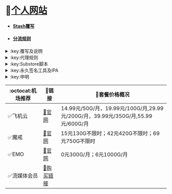 # 🔔[个人网站](https://whatshub.top)
* #### [Stash覆写](https://whatshub.top/stash)
* #### [分流规则](https://whatshub.top/strule)
<details>
   <summary>:key:覆写及说明</summary>    
   
|:octocat:覆写|:link:链接|:pushpin:说明|
|--|--|--|
|:white_check_mark:去广告|[:link:链接地址](https://whatshub.top/stoverride/startingad.stoverride)|去广告
|:white_check_mark:去广告mix|[:link:链接地址](https://whatshub.top/stoverride/adultra.stoverride)|去广告mix
|:white_check_mark:去广告mix+|[:link:链接地址](https://whatshub.top/stoverride/adultraplus.stoverride)|去广告mix+
|:white_check_mark:accuweather解锁|[:link:链接地址](https://whatshub.top/stoverride/accu.stoverride)|天气app
|:white_check_mark:alarmy|[:link:链接地址](https://whatshub.top/stoverride/alarmy.stoverride)|使命闹钟
|:white_check_mark:aloha|[:link:链接地址](https://whatshub.top/stoverride/aloha.stoverride)|VPN隐私浏览器
|:white_check_mark:爱美剧|[:link:链接地址](https://whatshub.top/stoverride/amj.stoverride)|影视app 去广告+解锁部分会员功能
|:white_check_mark:Background Eraser|[:link:链接地址](https://whatshub.top/stoverride/aosoft.stoverride)|抠图app
|:white_check_mark:appraven|[:link:链接地址](https://whatshub.top/stoverride/appraven.stoverride)|应用市场
|:white_check_mark:audiomack|[:link:链接地址](https://whatshub.top/stoverride/audiomack.stoverride)|音乐相关app
|:white_check_mark:b612相机|[:link:链接地址](https://whatshub.top/stoverride/b612.stoverride)|相机编辑app
|:white_check_mark:百度云倍速|[:link:链接地址](https://whatshub.top/stoverride/baiducloud.stoverride)|百度云倍率播放
|:white_check_mark:白描|[:link:链接地址](https://whatshub.top/stoverride/baimiao.stoverride)|OCR扫描app
|:white_check_mark:bazaart|[:link:链接地址](https://whatshub.top/stoverride/bazaart.stoverride)|照片编辑
|:white_check_mark:布丁锁屏|[:link:链接地址](https://whatshub.top/stoverride/bdsp.stoverride)|桌面美化类
|:white_check_mark:bedtime fan|[:link:链接地址](https://whatshub.top/stoverride/bedtime-fan.stoverride)|助眠app
|:white_check_mark:bilibili HD|[:link:链接地址](https://whatshub.top/stoverride/bili.stoverride)|哔哩高清解锁
|:white_check_mark:bilibili NoAD|[:link:链接地址](https://whatshub.top/stoverride/biliad.stoverride)|bilibili去广告
|:white_check_mark:波点音乐|[:link:链接地址](https://whatshub.top/stoverride/Bodian.stoverride)|波点音乐去广告
|:white_check_mark:BOOM|[:link:链接地址](https://whatshub.top/stoverride/boom.stoverride)|音乐均衡器
|:white_check_mark:boxjs|[:link:链接地址](https://whatshub.top/stoverride/boxjs.stoverride)|含签到脚本
|:white_check_mark:财新文章解锁|[:link:链接地址](https://whatshub.top/stoverride/caixin.stoverride)|财新会员
|:white_check_mark:彩云天气|[:link:链接地址](https://whatshub.top/stoverride/caiyun.stoverride)|彩云天气SVIP
|:white_check_mark:计算器HD|[:link:链接地址](https://whatshub.top/stoverride/calculator.stoverride)|计算器HD会员
|:white_check_mark:扫描全能王|[:link:链接地址](https://whatshub.top/stoverride/camscanner.stoverride)|扫描全能王会员
|:white_check_mark:克拉壁纸|[:link:链接地址](https://whatshub.top/stoverride/clarity.stoverride)|桌面美化类
|:white_check_mark:colorwidgets|[:link:链接地址](https://whatshub.top/stoverride/colorwidgets.stoverride)|桌面小组件
|:white_check_mark:dailyyoga|[:link:链接地址](https://whatshub.top/stoverride/dailyyoga.stoverride)|每日瑜伽
|:white_check_mark:大蓝鲸|[:link:链接地址](https://whatshub.top/stoverride/dalanjing.stoverride)|视听互动
|:white_check_mark:darkroom|[:link:链接地址](https://whatshub.top/stoverride/darkroom.stoverride)|照片编辑
|:white_check_mark:读书笔记|[:link:链接地址](https://whatshub.top/stoverride/dsbj.stoverride)|笔记类
|:white_check_mark:第一弹|[:link:链接地址](https://whatshub.top/stoverride/dyd.stoverride)|二次元游戏综合社区
|:white_check_mark:儿哥点点|[:link:链接地址](https://whatshub.top/stoverride/egdd.stoverride)|幼儿类
|:white_check_mark:ellabook|[:link:链接地址](https://whatshub.top/stoverride/ellabook.stoverride)|幼儿类
|:white_check_mark:emby|[:link:链接地址](https://whatshub.top/stoverride/emby.stoverride)|Emby解锁
|:white_check_mark:emmo|[:link:链接地址](https://whatshub.top/stoverride/emmo.stoverride)|笔记类
|:white_check_mark:fabulous|[:link:链接地址](https://whatshub.top/stoverride/fabulous.stoverride)|健康类
|:white_check_mark:番茄小说|[:link:链接地址](https://whatshub.top/stoverride/fanqie.stoverride)|番茄小说去广告
|:white_check_mark:fantastical|[:link:链接地址](https://whatshub.top/stoverride/fantastical.stoverride)|日历类
|:white_check_mark:fimo|[:link:链接地址](https://whatshub.top/stoverride/fimo.stoverride)|相机类
|:white_check_mark:grammarly|[:link:链接地址](https://whatshub.top/stoverride/grammarly.stoverride)|外语类
|:white_check_mark:grow|[:link:链接地址](https://whatshub.top/stoverride/grow.stoverride)|健康类
|:white_check_mark:烘焙小屋|[:link:链接地址](https://whatshub.top/stoverride/hbxw.stoverride)|食谱类
|:white_check_mark:京东历史价格|[:link:链接地址](https://whatshub.top/stoverride/HistoryPrice.stoverride)|展开商品名查看历史价格
|:white_check_mark:海豚记账本|[:link:链接地址](https://whatshub.top/stoverride/htjzb.stoverride)|账目类
|:white_check_mark:hyperweb|[:link:链接地址](https://whatshub.top/stoverride/hyperweb.stoverride)|多合一浏览器扩展
|:white_check_mark:ilovepdf|[:link:链接地址](https://whatshub.top/stoverride/ilovepdf.stoverride)|PDF编辑
|:white_check_mark:imuseum|[:link:链接地址](https://whatshub.top/stoverride/imuseum.stoverride)|艺术类
|:white_check_mark:invideo|[:link:链接地址](https://whatshub.top/stoverride/invideo.stoverride)|视频编辑
|:white_check_mark:jibjab|[:link:链接地址](https://whatshub.top/stoverride/jibjab.stoverride)|图片恶搞
|:white_check_mark:句读|[:link:链接地址](https://whatshub.top/stoverride/judou.stoverride)|文学类
|:white_check_mark:kika|[:link:链接地址](https://whatshub.top/stoverride/kika.stoverride)|输入法
|:white_check_mark:酷我音乐|[:link:链接地址](https://whatshub.top/stoverride/kuwo-unlock.stoverride)|酷我音乐解锁
|:white_check_mark:lightroom|[:link:链接地址](https://whatshub.top/stoverride/lightroom.stoverride)|照片编辑
|:white_check_mark:流利说·阅读|[:link:链接地址](https://whatshub.top/stoverride/lls.stoverride)|外语类
|:white_check_mark:螺蛳大语文|[:link:链接地址](https://whatshub.top/stoverride/lsdyw.stoverride)|学习类
|:white_check_mark:免耽漫画|[:link:链接地址](https://whatshub.top/stoverride/mdmanhua.stoverride)|漫画类
|:white_check_mark:美篇|[:link:链接地址](https://whatshub.top/stoverride/meipian.stoverride)|交友类
|:white_check_mark:meistertask|[:link:链接地址](https://whatshub.top/stoverride/meistertask.stoverride)|任务管理
|:white_check_mark:美图秀秀|[:link:链接地址](https://whatshub.top/stoverride/meituxx.stoverride)|美图秀秀解锁会员
|:white_check_mark:漫画台|[:link:链接地址](https://whatshub.top/stoverride/mht.stoverride)|小程序解锁
|:white_check_mark:mix-camera|[:link:链接地址](https://whatshub.top/stoverride/mix-camera.stoverride)|相机类
|:white_check_mark:马卡龙玩图|[:link:链接地址](https://whatshub.top/stoverride/mklwt.stoverride)|照片编辑
|:white_check_mark:mojo|[:link:链接地址](https://whatshub.top/stoverride/mojo.stoverride)|创意模板
|:white_check_mark:molycam|[:link:链接地址](https://whatshub.top/stoverride/molycam.stoverride)|相机类
|:white_check_mark:musixmatch|[:link:链接地址](https://whatshub.top/stoverride/musixmatch.stoverride)|音乐类
|:white_check_mark:myfitnesspal|[:link:链接地址](https://whatshub.top/stoverride/myfitnesspal.stoverride)|健康类
|:white_check_mark:myplate|[:link:链接地址](https://whatshub.top/stoverride/myplate.stoverride)|健康类
|:white_check_mark:netflix_rating|[:link:链接地址](https://whatshub.top/stoverride/netflix_rating.stoverride)|奈飞显示豆瓣评分
|:white_check_mark:nicegram|[:link:链接地址](https://whatshub.top/stoverride/nicegram.stoverride)|nicegram会员解锁
|:white_check_mark:notability|[:link:链接地址](https://whatshub.top/stoverride/notability.stoverride)|笔记类
|:white_check_mark:Now冥想|[:link:链接地址](https://whatshub.top/stoverride/now.stoverride)|助眠app
|:white_check_mark:奶由壁纸|[:link:链接地址](https://whatshub.top/stoverride/nybz.stoverride)|桌面美化类
|:white_check_mark:oldroll|[:link:链接地址](https://whatshub.top/stoverride/oldroll.stoverride)|相机类
|:white_check_mark:peak|[:link:链接地址](https://whatshub.top/stoverride/peak.stoverride)|益智类
|:white_check_mark:配音秀|[:link:链接地址](https://whatshub.top/stoverride/peiyinxiu.stoverride)|配音
|:white_check_mark:photomath|[:link:链接地址](https://whatshub.top/stoverride/photomath.stoverride)|学习类
|:white_check_mark:photoshop Express|[:link:链接地址](https://whatshub.top/stoverride/photoshop.stoverride)|PS
|:white_check_mark:piccollage|[:link:链接地址](https://whatshub.top/stoverride/piccollage.stoverride)|照片编辑
|:white_check_mark:picsart|[:link:链接地址](https://whatshub.top/stoverride/picsart.stoverride)|照片编辑
|:white_check_mark:pillow|[:link:链接地址](https://whatshub.top/stoverride/pillow.stoverride)|健康类
|:white_check_mark:pixelcut|[:link:链接地址](https://whatshub.top/stoverride/pixelcut.stoverride)|照片编辑
|:white_check_mark:pocket lists|[:link:链接地址](https://whatshub.top/stoverride/pocketlists.stoverride)|口袋清单
|:white_check_mark:polarr|[:link:链接地址](https://whatshub.top/stoverride/polarr.stoverride)|照片编辑
|:white_check_mark:皮皮虾|[:link:链接地址](https://whatshub.top/stoverride/ppx.stoverride)|皮皮虾去广告
|:white_check_mark:起伏|[:link:链接地址](https://whatshub.top/stoverride/qifu.stoverride)|助眠app
|:white_check_mark:七猫小说|[:link:链接地址](https://whatshub.top/stoverride/qmxs.stoverride)|七猫小说解锁
|:white_check_mark:多重搜索|[:link:链接地址](https://whatshub.top/stoverride/multisearch.stoverride)|使用方法见模块说明
|:white_check_mark:人人视频|[:link:链接地址](https://whatshub.top/stoverride/rrsp.stoverride)|人人视频/多多视频去广告
|:white_check_mark:时光手账|[:link:链接地址](https://whatshub.top/stoverride/sgsz.stoverride)|笔记类
|:white_check_mark:shadowlinkVPN|[:link:链接地址](https://whatshub.top/stoverride/shadowlinkVPN.stoverride)|解锁VIP节点
|:white_check_mark:smallpdf|[:link:链接地址](https://whatshub.top/stoverride/smallpdf.stoverride)|PDF编辑
|:white_check_mark:石墨文档|[:link:链接地址](https://whatshub.top/stoverride/smwd.stoverride)|石墨文档解锁
|:white_check_mark:少年得到|[:link:链接地址](https://whatshub.top/stoverride/sndd.stoverride)|少年得到解锁
|:white_check_mark:soundcloud|[:link:链接地址](https://whatshub.top/stoverride/soundcloud.stoverride)|解锁soundcloud Go+
|:white_check_mark:spotify|[:link:链接地址](https://whatshub.top/stoverride/spotifyVIP.stoverride)|spotify 部分解锁 不能设置超高音质
|:white_check_mark:去开屏广告|[:link:链接地址](https://whatshub.top/stoverride/startingad.stoverride)|去开屏广告
|:white_check_mark:substore|[:link:链接地址](https://whatshub.top/stoverride/substore.stoverride)|订阅节点过滤/整合/修改/同步
|:white_check_mark:symbolab|[:link:链接地址](https://whatshub.top/stoverride/symbolab.stoverride)|数学解答
|:white_check_mark:tangerine|[:link:链接地址](https://whatshub.top/stoverride/tangerine.stoverride)|银行类
|:white_check_mark:tenpercent|[:link:链接地址](https://whatshub.top/stoverride/tenpercent.stoverride)|健康类
|:white_check_mark:迅雷|[:link:链接地址](https://whatshub.top/stoverride/thunder.stoverride)|迅雷会员
|:white_check_mark:tok cam|[:link:链接地址](https://whatshub.top/stoverride/tokcam.stoverride)|相机类
|:white_check_mark:图图记账|[:link:链接地址](https://whatshub.top/stoverride/tutu.stoverride)|账目类
|:white_check_mark:vista看天下|[:link:链接地址](https://whatshub.top/stoverride/vista.stoverride)|vista看天下会员
|:white_check_mark:vsco|[:link:链接地址](https://whatshub.top/stoverride/vsco.stoverride)|照片编辑
|:white_check_mark:wallcraft|[:link:链接地址](https://whatshub.top/stoverride/wallcraft.stoverride)|桌面美化类
|:white_check_mark:豌豆清单|[:link:链接地址](https://whatshub.top/stoverride/wdqd.stoverride)|清单类
|:white_check_mark:微信公众号去广告|[:link:链接地址](https://whatshub.top/stoverride/wechatad.stoverride)|微信公众号去广告
|:white_check_mark:微博去广告|[:link:链接地址](https://whatshub.top/stoverride/weiboad.stoverride)|微博去广告
|:white_check_mark:workout for women|[:link:链接地址](https://whatshub.top/stoverride/wfw.stoverride)|健康类
|:white_check_mark:widgetsmith|[:link:链接地址](https://whatshub.top/stoverride/widgetsmith.stoverride)|小组件
|:white_check_mark:万能变声器|[:link:链接地址](https://whatshub.top/stoverride/wnbsq.stoverride)|万能变声器
|:white_check_mark:网易蜗牛读书|[:link:链接地址](https://whatshub.top/stoverride/wnds.stoverride)|蜗牛读书解锁
|:white_check_mark:WPS|[:link:链接地址](https://whatshub.top/stoverride/WPS.stoverride)|wps解锁会员
|:white_check_mark:西窗烛|[:link:链接地址](https://whatshub.top/stoverride/xcz.stoverride)|西窗烛解锁
|:white_check_mark:小影|[:link:链接地址](https://whatshub.top/stoverride/xiaoying.stoverride)|小影解锁
|:white_check_mark:香蕉视频|[:link:链接地址](https://whatshub.top/stoverride/xjsp.stoverride)|不知道
|:white_check_mark:xmind思维导图|[:link:链接地址](https://whatshub.top/stoverride/xmind.stoverride)|xmind思维导图解锁
|:white_check_mark:喜马拉雅去广告|[:link:链接地址](https://whatshub.top/stoverride/xmlyad.stoverride)|喜马拉雅去广告
|:white_check_mark:小习惯|[:link:链接地址](https://whatshub.top/stoverride/xxg.stoverride)|自律类
|:white_check_mark:新语听书|[:link:链接地址](https://whatshub.top/stoverride/xyts.stoverride)|阅读类
|:white_check_mark:有道云笔记|[:link:链接地址](https://whatshub.top/stoverride/ydybj.stoverride)|有道云笔记解锁
|:white_check_mark:亦飞GIF|[:link:链接地址](https://whatshub.top/stoverride/yifeigif.stoverride)|照片编辑
|:white_check_mark:一甜相机|[:link:链接地址](https://whatshub.top/stoverride/yitian.stoverride)|一甜相机解锁
|:white_check_mark:一言|[:link:链接地址](https://whatshub.top/stoverride/yiyan.stoverride)|一言解锁
|:white_check_mark:云听|[:link:链接地址](https://whatshub.top/stoverride/yunting.stoverride)|云听解锁
|:white_check_mark:语文趣配音|[:link:链接地址](https://whatshub.top/stoverride/ywqpy.stoverride)|配音类
|:white_check_mark:斑马海报|[:link:链接地址](https://whatshub.top/stoverride/zebra.stoverride)|设计类
|:white_check_mark:知乎去广告|[:link:链接地址](https://whatshub.top/stoverride/ZhihuBlock.stoverride)|知乎去广告
|:white_check_mark:知乎优化|[:link:链接地址](https://whatshub.top/stoverride/ZhihuOpt.stoverride)|知乎优化
|:white_check_mark:纸条|[:link:链接地址](https://whatshub.top/stoverride/zhitiao.stoverride)|作文素材
|:white_check_mark:指尖时光|[:link:链接地址](https://whatshub.top/stoverride/zjsg.stoverride)|日程管理
|:white_check_mark:知音漫客|[:link:链接地址](https://whatshub.top/stoverride/zymk.stoverride)|知音漫客解锁
|:white_check_mark:Spotify歌词翻译|[:link:链接地址](https://whatshub.top/stoverride/spotify_lyric.stoverride)|需申请百度翻译API 教程在模块内
|:white_check_mark:NFC门禁卡公交卡|[:link:链接地址](https://whatshub.top/stoverride/nfc.stoverride)|NFC功能类
|:white_check_mark:搜图神器|[:link:链接地址](https://whatshub.top/stoverride/stsq.stoverride)|解锁VIP功能
|:white_check_mark:彩云天气通知任务|[:link:链接地址](https://whatshub.top/stoverride/caiyun_cron.stoverride)|天气通知，需搭配BOXJS使用
|:white_check_mark:Calm解锁|[:link:链接地址](https://whatshub.top/stoverride/calm.stoverride)|健康类
|:white_check_mark:HTTPS抓包|[:link:链接地址](https://whatshub.top/stoverride/https.stoverride)|抓包工具
|:white_check_mark:SSA丝社|[:link:链接地址](https://whatshub.top/stoverride/ssa.stoverride)|不知道
|:white_check_mark:小小优趣|[:link:链接地址](https://whatshub.top/stoverride/xxyq.stoverride)|儿童类
|:white_check_mark:幻影相册|[:link:链接地址](https://whatshub.top/stoverride/hyxc.stoverride)|照片编辑
|:white_check_mark:精塾国学|[:link:链接地址](https://whatshub.top/stoverride/jsgx.stoverride)|学习类
|:white_check_mark:PrettyUp|[:link:链接地址](https://whatshub.top/stoverride/prettyup.stoverride)|视频美化
|:white_check_mark:微博lite去广告|[:link:链接地址](https://whatshub.top/stoverride/weibolitead.stoverride)|微博轻享版去广告
|:white_check_mark:BILI自动地区|[:link:链接地址](https://whatshub.top/stoverride/bili-region.stoverride)|bili自动地区
|:white_check_mark:CUBOX|[:link:链接地址](https://whatshub.top/stoverride/cubox.stoverride)|文件收集整理
|:white_check_mark:pandora|[:link:链接地址](https://whatshub.top/stoverride/pandora.stoverride)|订阅管理
|:white_check_mark:微信阅读积分兑换|[:link:链接地址](https://whatshub.top/stoverride/wechatread.stoverride)|请查阅脚本内教程
|:white_check_mark:来音智能陪练|[:link:链接地址](https://whatshub.top/stoverride/ly.stoverride)|音乐训练
|:white_check_mark:熊掌记|[:link:链接地址](https://whatshub.top/stoverride/xzj.stoverride)|笔记类
|:white_check_mark:如期|[:link:链接地址](https://whatshub.top/stoverride/rq.stoverride)|扫码
|:white_check_mark:CEO周课|[:link:链接地址](https://whatshub.top/stoverride/ceo.stoverride)|CEO周课
|:white_check_mark:Fileball|[:link:链接地址](https://whatshub.top/stoverride/fileball.stoverride)|文件管理
|:white_check_mark:1blocker|[:link:链接地址](https://whatshub.top/stoverride/1blocker.stoverride)|浏览器广告屏蔽
|:white_check_mark:AI换脸秀|[:link:链接地址](https://whatshub.top/stoverride/ai.stoverride)|换脸app
|:white_check_mark:proknockout|[:link:链接地址](https://whatshub.top/stoverride/proknockout.stoverride)|P图
|:white_check_mark:青柠海报|[:link:链接地址](https://whatshub.top/stoverride/qnhb.stoverride)|海报设计
|:white_check_mark:Faintv|[:link:链接地址](https://whatshub.top/stoverride/faintv.stoverride)|视频类
|:white_check_mark:微信听书|[:link:链接地址](https://whatshub.top/stoverride/wxts.stoverride)|听书
|:white_check_mark:人民日报去广告|[:link:链接地址](https://whatshub.top/stoverride/rmrb.stoverride)|人民日报
|:white_check_mark:爱企查|[:link:链接地址](https://whatshub.top/stoverride/aqc.stoverride)|爱企查
|:white_check_mark:微信读书免费卡解锁|[:link:链接地址](https://whatshub.top/stoverride/wxds.stoverride)|阅读类
|:white_check_mark:chic|[:link:链接地址](https://whatshub.top/stoverride/chic.stoverride)|相机类
|:white_check_mark:有道词典|[:link:链接地址](https://whatshub.top/stoverride/ydcd.stoverride)|翻译类
|:white_check_mark:一路听天下|[:link:链接地址](https://whatshub.top/stoverride/ylttx.stoverride)|一路听天下
|:white_check_mark:网速测试大师|[:link:链接地址](https://whatshub.top/stoverride/wscsds.stoverride)|测速
|:white_check_mark:网速管家|[:link:链接地址](https://whatshub.top/stoverride/wsgj.stoverride)|测速
|:white_check_mark:EFEKT美易|[:link:链接地址](https://whatshub.top/stoverride/efekt.stoverride)|视频特效
|:white_check_mark:WPS稻壳会员|[:link:链接地址](https://whatshub.top/stoverride/doc.stoverride)|文档编辑
|:white_check_mark:米克锁屏|[:link:链接地址](https://whatshub.top/stoverride/mksp.stoverride)|桌面美化
|:white_check_mark:阿布睡前故事|[:link:链接地址](https://whatshub.top/stoverride/absqgs.stoverride)|儿童类
|:white_check_mark:collart|[:link:链接地址](https://whatshub.top/stoverride/collart.stoverride)|照片编辑
|:white_check_mark:博商小麦|[:link:链接地址](https://whatshub.top/stoverride/bsxm.stoverride)|学习类
|:white_check_mark:MEMRISE|[:link:链接地址](https://whatshub.top/stoverride/memrise.stoverride)|外语学习
|:white_check_mark:堆糖|[:link:链接地址](https://whatshub.top/stoverride/duitang.stoverride)|桌面美化
|:white_check_mark:Flomo|[:link:链接地址](https://whatshub.top/stoverride/flomo.stoverride)|笔记类
|:white_check_mark:APTV|[:link:链接地址](https://whatshub.top/stoverride/aptv.stoverride)|文件存储
|:white_check_mark:香哈菜谱大全|[:link:链接地址](https://whatshub.top/stoverride/cp.stoverride)|菜谱
|:white_check_mark:长相思|[:link:链接地址](https://whatshub.top/stoverride/cxs.stoverride)|学习类
|:white_check_mark:电子请柬制作|[:link:链接地址](https://whatshub.top/stoverride/dzqj.stoverride)|设计类
|:white_check_mark:黄油相机|[:link:链接地址](https://whatshub.top/stoverride/hyxj.stoverride)|相机类
|:white_check_mark:Lingokids|[:link:链接地址](https://whatshub.top/stoverride/lingokids.stoverride)|幼儿学习类
|:white_check_mark:百度文库|[:link:链接地址](https://whatshub.top/stoverride/bdwk.stoverride)|阅读权限解锁
|:white_check_mark:Craft|[:link:链接地址](https://whatshub.top/stoverride/craft.stoverride)|文档类
|:white_check_mark:Panda小组件|[:link:链接地址](https://whatshub.top/stoverride/panda.stoverride)|桌面美化
|:white_check_mark:Keep|[:link:链接地址](https://whatshub.top/stoverride/keep.stoverride)|健身类
|:white_check_mark:Documents|[:link:链接地址](https://whatshub.top/stoverride/documents.stoverride)|文件管理
|:white_check_mark:Planny|[:link:链接地址](https://whatshub.top/stoverride/planny.stoverride)|任务计划
|:white_check_mark:Ego Reader|[:link:链接地址](https://whatshub.top/stoverride/ego.stoverride)|RSS阅读器
|:white_check_mark:极速扫描仪|[:link:链接地址](https://whatshub.top/stoverride/jssmy.stoverride)|扫描
|:white_check_mark:指尖笔记|[:link:链接地址](https://whatshub.top/stoverride/zjbj.stoverride)|笔记
|:white_check_mark:钱迹|[:link:链接地址](https://whatshub.top/stoverride/qj.stoverride)|记账
|:white_check_mark:Agenda|[:link:链接地址](https://whatshub.top/stoverride/agenda.stoverride)|笔记
|:white_check_mark:即刻运动|[:link:链接地址](https://whatshub.top/stoverride/agenda.stoverride)|健身类
|:white_check_mark:Day One|[:link:链接地址](https://whatshub.top/stoverride/dayone.stoverride)|日记类
|:white_check_mark:Usage|[:link:链接地址](https://whatshub.top/stoverride/usage.stoverride)|小组件
|:white_check_mark:谜底时钟|[:link:链接地址](https://whatshub.top/stoverride/mdsz.stoverride)|日历小组件
|:white_check_mark:MoneyThings|[:link:链接地址](https://whatshub.top/stoverride/moneythings.stoverride)|钱包类
|:white_check_mark:手机扫描仪|[:link:链接地址](https://whatshub.top/stoverride/sjsmy.stoverride)|扫描
|:white_check_mark:Sorted|[:link:链接地址](https://whatshub.top/stoverride/sorted.stoverride)|日历
|:white_check_mark:尽简衣橱|[:link:链接地址](https://whatshub.top/stoverride/jjyc.stoverride)|衣橱管理
|:white_check_mark:看理想|[:link:链接地址](https://whatshub.top/stoverride/klx.stoverride)|媒体类
|:white_check_mark:目标地图|[:link:链接地址](https://whatshub.top/stoverride/mbdt.stoverride)|任务管理类
|:white_check_mark:拼图酱|[:link:链接地址](https://whatshub.top/stoverride/ptj.stoverride)|图片编辑
|:white_check_mark:向日葵阅读|[:link:链接地址](https://whatshub.top/stoverride/xrk.stoverride)|阅读类
|:white_check_mark:卡片日记|[:link:链接地址](https://whatshub.top/stoverride/kprj.stoverride)|日记类
|:white_check_mark:莉景天气|[:link:链接地址](https://whatshub.top/stoverride/ljtq.stoverride)|天气类
|:white_check_mark:Motivation|[:link:链接地址](https://whatshub.top/stoverride/motivation.stoverride)|组件类
|:white_check_mark:PDF Viewer|[:link:链接地址](https://whatshub.top/stoverride/pdfviewer.stoverride)|文档编辑
|:white_check_mark:Percento|[:link:链接地址](https://whatshub.top/stoverride/percento.stoverride)|账目管理
|:white_check_mark:Pixelance|[:link:链接地址](https://whatshub.top/stoverride/pixelance.stoverride)|图片编辑
|:white_check_mark:Retake|[:link:链接地址](https://whatshub.top/stoverride/retake.stoverride)|照片修复
|:white_check_mark:色采|[:link:链接地址](https://whatshub.top/stoverride/sc.stoverride)|图片编辑
|:white_check_mark:闪萌表情|[:link:链接地址](https://whatshub.top/stoverride/smbq.stoverride)|表情类
|:white_check_mark:音频剪辑|[:link:链接地址](https://whatshub.top/stoverride/ypjj.stoverride)|音频剪辑
|:white_check_mark:Varlens|[:link:链接地址](https://whatshub.top/stoverride/varlens.stoverride)|相机类
|:white_check_mark:一木记账|[:link:链接地址](https://whatshub.top/stoverride/ymjz.stoverride)|记账类
|:white_check_mark:Drafts|[:link:链接地址](https://whatshub.top/stoverride/drafts.stoverride)|文档编辑类
|:white_check_mark:叮叮水印相机|[:link:链接地址](https://whatshub.top/stoverride/ddsyxj.stoverride)|相机类
|:white_check_mark:Emote|[:link:链接地址](https://whatshub.top/stoverride/emote.stoverride)|表情类
|:white_check_mark:灵敢足迹|[:link:链接地址](https://whatshub.top/stoverride/lgzj.stoverride)|旅行类
|:white_check_mark:7分钟HIIT运动|[:link:链接地址](https://whatshub.top/stoverride/seven.stoverride)|健康类
|:white_check_mark:私密相册管家|[:link:链接地址](https://whatshub.top/stoverride/smxcgj.stoverride)|相册
|:white_check_mark:FitnessView|[:link:链接地址](https://whatshub.top/stoverride/fnv.stoverride)|健康类
|:white_check_mark:TODO清单|[:link:链接地址](https://whatshub.top/stoverride/todo.stoverride)|计划任务类
|:white_check_mark:淘票票评分|[:link:链接地址](https://whatshub.top/stoverride/tpp.stoverride)|支付宝内淘票票评分
|:white_check_mark:天天豆|[:link:链接地址](https://whatshub.top/stoverride/ttd.stoverride)|日记类
|:white_check_mark:咖映|[:link:链接地址](https://whatshub.top/stoverride/ky.stoverride)|直播类
|:white_check_mark:VCUS|[:link:链接地址](https://whatshub.top/stoverride/vcus.stoverride)|视频编辑
|:white_check_mark:傲软PDF编辑|[:link:链接地址](https://whatshub.top/stoverride/arpdfbj.stoverride)|PDF编辑
|:white_check_mark:傲软投屏|[:link:链接地址](https://whatshub.top/stoverride/artp.stoverride)|投屏
|:white_check_mark:幻休|[:link:链接地址](https://whatshub.top/stoverride/hx.stoverride)|助眠APP
|:white_check_mark:绘影字幕|[:link:链接地址](https://whatshub.top/stoverride/hyzm.stoverride)|字幕app
|:white_check_mark:汇中考|[:link:链接地址](https://whatshub.top/stoverride/hzk.stoverride)|学习类
|:white_check_mark:iScreen|[:link:链接地址](https://whatshub.top/stoverride/iscreen.stoverride)|桌面美化类
|:white_check_mark:小组件盒子|[:link:链接地址](https://whatshub.top/stoverride/xzjhz.stoverride)|桌面美化类
|:white_check_mark:佐糖|[:link:链接地址](https://whatshub.top/stoverride/zt.stoverride)|图片处理
|:white_check_mark:飞鱼计划|[:link:链接地址](https://whatshub.top/stoverride/fyjh.stoverride)|生活记录工具
|:white_check_mark:过期啦|[:link:链接地址](https://whatshub.top/stoverride/gql.stoverride)|保质期提醒
|:white_check_mark:乃糖小组件|[:link:链接地址](https://whatshub.top/stoverride/nt.stoverride)|桌面美化类
|:white_check_mark:一书一课|[:link:链接地址](https://whatshub.top/stoverride/ysyk.stoverride)|学习类
|:white_check_mark:充电助手|[:link:链接地址](https://whatshub.top/stoverride/cdzs.stoverride)|电池助手
|:white_check_mark:电视家|[:link:链接地址](https://whatshub.top/stoverride/dsj.stoverride)|视频媒体
|:white_check_mark:Endel|[:link:链接地址](https://whatshub.top/stoverride/endel.stoverride)|助眠类
|:white_check_mark:格至日记|[:link:链接地址](https://whatshub.top/stoverride/gzrj.stoverride)|日记类
|:white_check_mark:高德地图去广告|[:link:链接地址](https://whatshub.top/stoverride/gddt.stoverride)|地图
|:white_check_mark:好事发生|[:link:链接地址](https://whatshub.top/stoverride/hsfs.stoverride)|日记类
|:white_check_mark:简讯|[:link:链接地址](https://whatshub.top/stoverride/jianxun.stoverride)|阅读类
|:white_check_mark:可拍|[:link:链接地址](https://whatshub.top/stoverride/kepai.stoverride)|视频编辑
|:white_check_mark:Lifeviewer|[:link:链接地址](https://whatshub.top/stoverride/lifeviewer.stoverride)|视频编辑
|:white_check_mark:Relens|[:link:链接地址](https://whatshub.top/stoverride/relens.stoverride)|相机类
|:white_check_mark:Vivacut|[:link:链接地址](https://whatshub.top/stoverride/vivacut.stoverride)|视频编辑
|:white_check_mark:Watchout|[:link:链接地址](https://whatshub.top/stoverride/watchout.stoverride)|桌面美化
|:white_check_mark:无痕去水印|[:link:链接地址](https://whatshub.top/stoverride/whqsy.stoverride)|图片编辑
|:white_check_mark:一键换脸|[:link:链接地址](https://whatshub.top/stoverride/yjhl.stoverride)|图片编辑
|:white_check_mark:Styleart|[:link:链接地址](https://whatshub.top/stoverride/styleart.stoverride)|图片编辑
|:white_check_mark:7动|[:link:链接地址](https://whatshub.top/stoverride/7dong.stoverride)|健身类
|:white_check_mark:生活指数定时提醒|[:link:链接地址](https://whatshub.top/stoverride/lifeindex.stoverride)|生活提醒
|:white_check_mark:油价提醒|[:link:链接地址](https://whatshub.top/stoverride/oil.stoverride)|油价提醒
|:white_check_mark:海报工厂|[:link:链接地址](https://whatshub.top/stoverride/hbgc.stoverride)|图片编辑
|:white_check_mark:我的番茄|[:link:链接地址](https://whatshub.top/stoverride/wdfq.stoverride)|时间管理
|:white_check_mark:FoMz|[:link:链接地址](https://whatshub.top/stoverride/fomz.stoverride)|相机类
|:white_check_mark:日杂相机|[:link:链接地址](https://whatshub.top/stoverride/rzxj.stoverride)|相机类
|:white_check_mark:古诗词大全|[:link:链接地址](https://whatshub.top/stoverride/gscdq.stoverride)|学习类
|:white_check_mark:Mondly|[:link:链接地址](https://whatshub.top/stoverride/mondly.stoverride)|外语学习类
|:white_check_mark:猫头鹰文件|[:link:链接地址](https://whatshub.top/stoverride/mtywj.stoverride)|文件管理
|:white_check_mark:YouTube去广告|[:link:链接地址](https://whatshub.top/stoverride/YouTubeAd.stoverride)|画中画，后台播放
|:white_check_mark:汉堡儿童故事|[:link:链接地址](https://whatshub.top/stoverride/hbetgs.stoverride)|早教类
|:white_check_mark:iconKiller|[:link:链接地址](https://whatshub.top/stoverride/iconkiller.stoverride)|更改ios图标
|:white_check_mark:一寸证件照|[:link:链接地址](https://whatshub.top/stoverride/yczjz.stoverride)|证件照
|:white_check_mark:中华诗词库|[:link:链接地址](https://whatshub.top/stoverride/zhsck.stoverride)|学习类
|:white_check_mark:字体册|[:link:链接地址](https://whatshub.top/stoverride/ztc.stoverride)|系统美化
|:white_check_mark:配音|[:link:链接地址](https://whatshub.top/stoverride/peiyin.stoverride)|配音app
|:white_check_mark:AdGuard|[:link:链接地址](https://whatshub.top/stoverride/adguard.stoverride)|去广告app
|:white_check_mark:阿里云盘签到|[:link:链接地址](https://whatshub.top/stoverride/aliyun.stoverride)|阿里云盘签到


* 如无必要 请勿更新解锁app
</details>
<details>
  <summary>:key:代理规则</summary>  

|:octocat:规则|:link:链接|
|--|--|
|:white_check_mark:ASN-China|[:link:链接地址](https://whatshub.top/rule/ASN-CN-st.list)
|:white_check_mark:ASN-轻量|[:link:链接地址](https://whatshub.top/rule/ASN-lite-st.list)
|:white_check_mark:ChinaIPs|[:link:链接地址](https://whatshub.top/rule/IPs-CN-st.list)
|:white_check_mark:人工智能|[:link:链接地址](https://whatshub.top/rule/ai-st.list)
|:white_check_mark:去广告|[:link:链接地址](https://whatshub.top/rule/AdvertisingLite-st.list)
|:white_check_mark:Anti-AD|[:link:链接地址](https://whatshub.top/rule/AntiAD-st.list)
|:white_check_mark:微软服务|[:link:链接地址](https://whatshub.top/rule/Microsoft-st.list)
|:white_check_mark:苹果服务|[:link:链接地址](https://whatshub.top/rule/Apple-st.list)
|:white_check_mark:AppStore|[:link:链接地址](https://whatshub.top/rule/AppStore-st.list)
|:white_check_mark:Telegram|[:link:链接地址](https://whatshub.top/rule/Telegram-st.list)
|:white_check_mark:微博|[:link:链接地址](https://whatshub.top/rule/Weibo-st.list)
|:white_check_mark:微信|[:link:链接地址](https://whatshub.top/rule/WeChat-st.list)
|:white_check_mark:Twitter|[:link:链接地址](https://whatshub.top/rule/Twitter-st.list)
|:white_check_mark:Spotify|[:link:链接地址](https://whatshub.top/rule/Spotify-st.list)
|:white_check_mark:PayPal|[:link:链接地址](https://whatshub.top/rule/PayPal-st.list)
|:white_check_mark:FaceBook|[:link:链接地址](https://whatshub.top/rule/Facebook-st.list)
|:white_check_mark:Reddit|[:link:链接地址](https://whatshub.top/rule/Reddit-st.list)
|:white_check_mark:Discord|[:link:链接地址](https://whatshub.top/rule/Discord-st.list)
|:white_check_mark:YouTube|[:link:链接地址](https://whatshub.top/rule/YouTube-st.list)
|:white_check_mark:YouTubeMusic|[:link:链接地址](https://whatshub.top/rule/YouTubeMusic-st.list)
|:white_check_mark:Netflix|[:link:链接地址](https://whatshub.top/rule/Netflix-st.list)
|:white_check_mark:Disney|[:link:链接地址](https://whatshub.top/rule/Disney-st.list)
|:white_check_mark:BiliBili|[:link:链接地址](https://whatshub.top/rule/BiliBili-st.list)
|:white_check_mark:国内媒体|[:link:链接地址](https://whatshub.top/rule/ChinaMedia-st.list)
|:white_check_mark:国外媒体|[:link:链接地址](https://whatshub.top/rule/ProxyMedia-st.list)
|:white_check_mark:Google|[:link:链接地址](https://whatshub.top/rule/Google-st.list)
|:white_check_mark:OneDrive|[:link:链接地址](https://whatshub.top/rule/OneDrive-st.list)
|:white_check_mark:AppleMusic|[:link:链接地址](https://whatshub.top/rule/AppleMusic-st.list)
|:white_check_mark:Line|[:link:链接地址](https://whatshub.top/rule/Line-st.list)
|:white_check_mark:TikTok|[:link:链接地址](https://whatshub.top/rule/TikTok-st.list)
|:white_check_mark:Cloudflare|[:link:链接地址](https://whatshub.top/rule/Cloudflare-st.list)
|:white_check_mark:维基百科|[:link:链接地址](https://whatshub.top/rule/Wikipedia-st.list)
|:white_check_mark:BBC|[:link:链接地址](https://whatshub.top/rule/BBC-st.list)
|:white_check_mark:亚马逊|[:link:链接地址](https://whatshub.top/rule/Amazon-st.list)
|:white_check_mark:Instagram|[:link:链接地址](https://whatshub.top/rule/Instagram-st.list)
|:white_check_mark:Whatsapp|[:link:链接地址](https://whatshub.top/rule/Whatsapp-st.list)
|:white_check_mark:巴哈姆特|[:link:链接地址](https://whatshub.top/rule/Bahamut-st.list)
|:white_check_mark:HBO|[:link:链接地址](https://whatshub.top/rule/HBO-st.list)
|:white_check_mark:Fox|[:link:链接地址](https://whatshub.top/rule/Fox-st.list)
|:white_check_mark:Hulu|[:link:链接地址](https://whatshub.top/rule/Hulu-st.list)
|:white_check_mark:KKBOX|[:link:链接地址](https://whatshub.top/rule/KKBOX-st.list)
|:white_check_mark:TIDAL|[:link:链接地址](https://whatshub.top/rule/TIDAL-st.list)
|:white_check_mark:TVB|[:link:链接地址](https://whatshub.top/rule/TVB-st.list)
|:white_check_mark:Emby|[:link:链接地址](https://whatshub.top/rule/Emby-st.list)
|:white_check_mark:网易云音乐|[:link:链接地址](https://whatshub.top/rule/NetEaseMusic-st.list)
|:white_check_mark:GitHub|[:link:链接地址](https://whatshub.top/rule/GitHub-st.list)
|:white_check_mark:Dropbox|[:link:链接地址](https://whatshub.top/rule/Dropbox-st.list)
|:white_check_mark:Duckduckgo|[:link:链接地址](https://whatshub.top/rule/Duckduckgo-st.list)
|:white_check_mark:国外代理|[:link:链接地址](https://whatshub.top/rule/Proxy-st.list)
|:white_check_mark:国内直连|[:link:链接地址](https://whatshub.top/rule/China-st.list)




</details>




<details>
  <summary>:key:Substore脚本</summary>  
  
|:octocat:Sub-Store脚本|:link:链接|:pushpin:操作说明|
|--|--|--|
|:white_check_mark:脚本操作：重命名|[:link:链接地址](https://raw.githubusercontent.com/qwerzl/rename.js/main/rename.js#input=zh&output=zh&airport=你需要的机场名)|SubStore-订阅编辑-添加操作-脚本操作-粘贴链接（自行修改自己的机场名）
|:white_check_mark:脚本过滤：筛选80 443端口|[:link:链接地址](https://raw.githubusercontent.com/deezertidal/private/main/port-filter.js)|SubStore-订阅编辑-添加操作-脚本过滤-粘贴链接
|:white_check_mark:脚本过滤：筛选80,443，vmess,ws节点(免流节点)|[:link:链接地址](https://raw.githubusercontent.com/deezertidal/private/main/nodes-filter.js)|SubStore-订阅编辑-添加操作-脚本过滤-粘贴链接
|:white_check_mark:脚本操作：修改host混淆|[:link:链接地址](https://raw.githubusercontent.com/deezertidal/private/main/vmess-host.js)|SubStore-订阅编辑-添加操作-脚本操作-粘贴链接（自行修改参数）
</details>


<details>
  <summary>:key:永久签名工具及IPA</summary>  
  
|:octocat:签名工具|:link:链接|:pushpin:操作说明|
|--|--|--|
|:white_check_mark:TrollStore 永久签名|[:link:教程](https://github.com/deezertidal/shadowrocket-rules/blob/main/TrollStore.MD)|支持iOS14.0-15.4.1
|:white_check_mark:Youtube.ipa|[:link:链接地址](https://github.com/qnblackcat/uYouPlus/releases/download/v18.08.1-2.3.1/uYouPlus_18.08.1_2.3.1.ipa)|去广告 后台播放音乐 画中画
|:white_check_mark:微信双开.ipa|[:link:链接地址](https://github.com/zwf234/WeChat/releases)|双开
|:white_check_mark:Appstore++|[:link:链接地址](https://ipa.store/2886.html)|降级工具
|:white_check_mark:Tiktok.ipa|[:link:链接地址](https://drive.google.com/file/d/1XMbpcMiv2yYEw6ApYG8sCL9oGNbPpcJ5/view?usp=drivesdk)|内置换区功能
|:white_check_mark:No homebar|[:link:链接地址](https://appdb.to/app/cydia/1900001061)|隐藏屏幕底部横条
|:white_check_mark:Trollspeed.ipa|[:link:链接地址](https://drive.google.com/file/d/17HIcHpiclJnFi_pAVpc71rTsDAL3JKCn/view)|显示网速
|:white_check_mark:其他.ipa|[:link:链接地址](https://appdb.to/search/?type=cydia)，[:link:链接地址](https://ipa.store)|

</details>





 <details>
  <summary>:key:申明</summary>
:warning:免责声明：

* 本项目涉及的任何解锁和解密分析脚本仅用于资源共享和学习研究，不能保证其合法性，准确性，完整性和有效性，请根据情况自行判断.

* 间接使用脚本的任何用户，包括但不限于建立VPS或在某些行为违反国家/地区法律或相关法规的情况下进行传播, 本项目对于由此引起的任何隐私泄漏或其他后果概不负责.

* 请勿将Script项目的任何内容用于商业或非法目的，否则后果自负.

* 如果任何单位或个人认为该项目的脚本可能涉嫌侵犯其权利，则应及时通知并提供身份证明，所有权证明，我们将在收到认证文件后删除相关脚本.

* 对任何脚本问题概不负责，包括但不限于由任何脚本错误导致的任何损失或损害.

* 您必须在下载后的24小时内从计算机或手机中完全删除以上内容.

* 任何以任何方式查看此项目的人或直接或间接使用该Script项目的任何脚本的使用者都应仔细阅读此声明。保留随时更改或补充此免责声明的权利。一旦使用并复制了任何相关脚本或Script项目的规则，则视为您已接受此免责声明.


### 特别感谢：
#### 排名不分先后,如有遗漏请提醒补充：

* [@ddgksf2013](https://github.com/ddgksf2013)

* [@Marol62926](https://github.com/Marol62926)

* [@Tartarus2014](https://github.com/Tartarus2014)

* [@I-am-R-E](https://github.com/I-am-R-E)

* [@yqc007](https://github.com/yqc007)

* [@nzw9314](https://github.com/nzw9314)

* [@Qure](https://github.com/Koolson/Qure)

* [@Orz](https://github.com/Orz-3/mini)

* [@NobyDa](https://github.com/NobyDa)

* [@lhie1](https://github.com/lhie1)

* [@ConnersHua](https://github.com/ConnersHua)

* [@chavyleung](https://github.com/chavyleung)

* [@yichahucha](https://github.com/yichahucha)

* [@langkhach270389](https://github.com/langkhach270389)

* [@Choler](https://github.com/Choler)

* [@onewayticket255](https://github.com/onewayticket255)

* [@NavePnow](https://github.com/NavePnow)

* [@Meeta](https://github.com/MeetaGit)

* [@Neurogram-R](https://github.com/Neurogram-R)

* [@sazs34](https://github.com/sazs34)

* [@uniqueque](https://github.com/uniqueque)

* [@eHpo](https://github.com/eHpo1/Rules)

* [@Sunert](https://github.com/Sunert/Scripts)

* [@songyangzz](https://github.com/songyangzz/QuantumultX.git)

* [@zZPiglet](https://github.com/zZPiglet/Task.git)

* [@Peng-YM](https://github.com/Peng-YM/QuanX)

* [@evilbutcher](https://github.com/evilbutcher/Quantumult_X/tree/master)

* [@lxk0301](https://gitee.com/lxk0301/jd_scripts/tree/master/)

* [@toulanboy](https://github.com/toulanboy/scripts)

* [@lowking](https://github.com/lowking/Scripts)

 </details>

|:octocat:机场推荐|:link:链接| :pushpin:套餐价格概况
|--|--|--|
|:white_check_mark:飞机云|[:link:官网](https://fj96.xyz/auth/register?code=iMgM)|14.99元/50G/月，19.99元/100G/月,29.99元/200G/月，39.99元/350G/月,55.99元/600G/月
|:white_check_mark:魔戒|[:link:官网](https://mojie.app/register?aff=tq2kydAz)|15元130G不限时；42元420G不限时；69元750G不限时
|:white_check_mark:EMO|[:link:官网](https://yyds.emovpn.top/#/register?code=7KLxhYOS)|0元300G/月；6元1000G/月
|:white_check_mark:流媒体会员|[:link:购买链接](https://ihezu.gold/mnWUrr)|  
